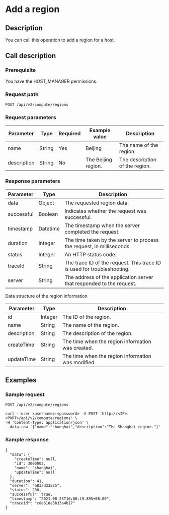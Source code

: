 Add a region 
=================================



Description 
--------------------------------

You can call this operation to add a region for a host.

Call description 
-------------------------------------

### Prerequisite 

You have the HOST_MANAGER permissions.

### Request path 

`POST /api/v2/compute/regions`

### Request parameters 



|  Parameter  |  Type  | Required |    Example value    |          Description           |
|-------------|--------|----------|---------------------|--------------------------------|
| name        | String | Yes      | Beijing             | The name of the region.        |
| description | String | No       | The Beijing region. | The description of the region. |



### Response parameters 



| Parameter  |   Type   |                               Description                               |
|------------|----------|-------------------------------------------------------------------------|
| data       | Object   | The requested region data.                                              |
| successful | Boolean  | Indicates whether the request was successful.                           |
| timestamp  | Datetime | The timestamp when the server completed the request.                    |
| duration   | Integer  | The time taken by the server to process the request, in milliseconds.   |
| status     | Integer  | An HTTP status code.                                                    |
| traceId    | String   | The trace ID of the request. This trace ID is used for troubleshooting. |
| server     | String   | The address of the application server that responded to the request.    |



Data structure of the region information


|  Parameter  |  Type   |                    Description                     |
|-------------|---------|----------------------------------------------------|
| id          | Integer | The ID of the region.                              |
| name        | String  | The name of the region.                            |
| description | String  | The description of the region.                     |
| createTime  | String  | The time when the region information was created.  |
| updateTime  | String  | The time when the region information was modified. |



Examples 
-----------------------------

### Sample request 

`POST /api/v2/compute/regions`

```unknow
curl --user <username>:<password> -X POST 'http://<IP>:<PORT>/api/v2/compute/regions' \
-H 'Content-Type: application/json' \
--data-raw '{"name":"shanghai","description":"The Shanghai region."}'
```



### Sample response 

```unknow
{
  "data": {
    "createTime": null,
    "id": 3000003,
    "name": "shanghai",
    "updateTime": null
  },
  "duration": 41,
  "server": "a83ad33525",
  "status": 200,
  "successful": true,
  "timestamp": "2021-08-25T16:00:19.895+08:00",
  "traceId": "c8e610e3b33a4b17"
}
```


